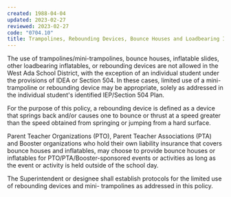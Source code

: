 ```yaml
---
created: 1988-04-04
updated: 2023-02-27
reviewed: 2023-02-27
code: "0704.10"
title: Trampolines, Rebounding Devices, Bounce Houses and Loadbearing Inflatables
---
```


The use of trampolines/mini-trampolines, bounce houses, inflatable slides, other loadbearing inflatables, or rebounding devices are not allowed in the West Ada School District, with the exception of an individual student under the provisions of IDEA or Section 504. In these cases, limited use of a mini-trampoline or rebounding device may be appropriate, solely as addressed in the individual student's identified IEP/Section 504 Plan.

For the purpose of this policy, a rebounding device is defined as a device that springs back and/or causes one to bounce or thrust at a speed greater than the speed obtained from springing or jumping from a hard surface.

Parent Teacher Organizations (PTO), Parent Teacher Associations (PTA) and Booster organizations who hold their own liability insurance that covers bounce houses and inflatables, may choose to provide bounce houses or inflatables for PTO/PTA/Booster-sponsored events or activities as long as the event or activity is held outside of the school day.

The Superintendent or designee shall establish protocols for the limited use of rebounding devices and mini- trampolines as addressed in this policy.
